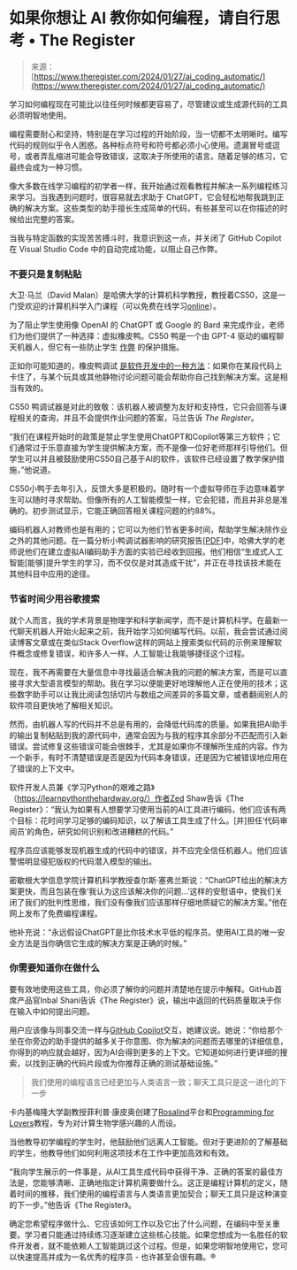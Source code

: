 <!--yml

category: 未分类

date: 2024-05-27 15:13:56

-->

# 如果你想让 AI 教你如何编程，请自行思考 • The Register

> 来源：[https://www.theregister.com/2024/01/27/ai_coding_automatic/](https://www.theregister.com/2024/01/27/ai_coding_automatic/)

学习如何编程现在可能比以往任何时候都更容易了，尽管建议或生成源代码的工具必须明智地使用。

编程需要耐心和坚持，特别是在学习过程的开始阶段，当一切都不太明晰时。编写代码的规则似乎令人困惑。各种标点符号和符号都必须小心使用。遗漏冒号或逗号，或者弄乱缩进可能会导致错误，这取决于所使用的语言。随着足够的练习，它最终会成为一种习惯。

像大多数在线学习编程的初学者一样，我开始通过观看教程并解决一系列编程练习来学习。当我遇到问题时，很容易就去求助于 ChatGPT，它会轻松地帮我跳到正确的解决方案。这些类型的助手擅长生成简单的代码，有些甚至可以在你描述的时候给出完整的答案。

当我与特定函数的实现苦苦搏斗时，我意识到这一点，并关闭了 GitHub Copilot 在 Visual Studio Code 中的自动完成功能，以阻止自己作弊。

### 不要只是复制粘贴

大卫·马兰（David Malan）是哈佛大学的计算机科学教授，教授着CS50，这是一门受欢迎的计算机科学入门课程（可以免费在线学习[online](https://pll.harvard.edu/course/cs50-introduction-computer-science)）。

为了阻止学生使用像 OpenAI 的 ChatGPT 或 Google 的 Bard 来完成作业，老师们为他们提供了一种选择：虚拟橡皮鸭。CS50 鸭是一个由 GPT-4 驱动的编程聊天机器人，但它有一些防止学生 [作弊](https://www.theregister.com/2022/08/19/copilot_github_students/) 的保护措施。

正如你可能知道的，橡皮鸭调试 [是软件开发中的一种方法](https://medium.com/@arnoldcsubastil/the-psychology-behind-rubber-duck-debugging-f19141c70060)：如果你在某段代码上卡住了，与某个玩具或其他静物讨论问题可能会帮助你自己找到解决方案。这是相当有效的。

CS50 鸭调试器是对此的致敬：该机器人被调整为友好和支持性，它只会回答与课程相关的查询，并且不会提供作业问题的答案，马兰告诉 *The Register*。

“我们在课程开始时的政策是禁止学生使用ChatGPT和Copilot等第三方软件；它们通常过于乐意直接为学生提供解决方案，而不是像一位好老师那样引导他们。但学生可以并且被鼓励使用CS50自己基于AI的软件，该软件已经设置了教学保护措施，”他说道。

CS50小鸭于去年引入，反馈大多是积极的。随时有一个虚拟导师在手边意味着学生可以随时寻求帮助。但像所有的人工智能模型一样，它会犯错，而且并非总是准确的。初步测试显示，它能正确回答相关课程问题的约88%。

编码机器人对教师也是有用的；它可以为他们节省更多时间，帮助学生解决除作业之外的其他问题。在一篇分析小鸭调试器影响的研究报告[[PDF](https://cs.harvard.edu/malan/publications/V1fp0567-liu.pdf)]中，哈佛大学的老师说他们在建立虚拟AI编码助手方面的实验已经收到回报。他们相信“生成式人工智能[能够]提升学生的学习，而不仅仅是对其造成干扰”，并正在寻找该技术能在其他科目中应用的途径。

### 节省时间少用谷歌搜索

就个人而言，我的学术背景是物理学和科学新闻学，而不是计算机科学。在最新一代聊天机器人开始火起来之前，我开始学习如何编写代码。以前，我会尝试通过阅读博客文章或在类似Stack Overflow这样的网站上搜索类似代码的示例来理解软件概念或修复错误，和许多人一样。人工智能让我能够捷径这个过程。

现在，我不再需要在大量信息中寻找最适合解决我的问题的解决方案，而是可以直接寻求大型语言模型的帮助。我在学习以便能更好地理解他人正在使用的技术；这些数字助手可以让我比阅读包括切片与数组之间差异的多篇文章，或者翻阅别人的软件项目更快地了解相关知识。

然而，由机器人写的代码并不总是有用的，会降低代码库的质量。如果我把AI助手的输出复制粘贴到我的源代码中，通常会因为与我的程序其余部分不匹配而引入新错误。尝试修复这些错误可能会很棘手，尤其是如果你不理解所生成的内容。作为一个新手，有时不清楚错误是否是因为代码本身错误，还是因为它被错误地应用在了错误的上下文中。

软件开发人员兼《学习Python的艰难之路》（https://learnpythonthehardway.org/）作者Zed Shaw告诉《The Register》：“我认为如果有人想要学习使用当前的AI工具进行编码，他们应该有两个目标：花时间学习足够的编码知识，以了解该工具生成了什么。[并]担任‘代码审阅员’的角色，研究如何识别和改进糟糕的代码。”

程序员应该能够发现机器生成的代码中的错误，并不应完全信任机器人。他们应该警惕明显侵犯版权的代码潜入模型的输出。

密歇根大学信息学院计算机科学教授查尔斯·塞弗兰斯说：“ChatGPT给出的解决方案更快，而且包装在像‘我认为这应该解决你的问题…’这样的安慰语中，使我们关闭了我们的批判性思维，我们没有像我们应该那样仔细地质疑它的解决方案。”他在网上发布了免费编程课程。

他补充说：“永远假设ChatGPT是比你技术水平低的程序员。使用AI工具的唯一安全方法是当你确信它生成的解决方案是正确的时候。”

### 你需要知道你在做什么

要有效地使用这些工具，你必须了解你的问题并清楚地在提示中解释。GitHub首席产品官Inbal Shani告诉《The Register》说，输出中返回的代码质量取决于你在输入中如何提出问题。

用户应该像与同事交流一样与[GitHub Copilot](https://www.theregister.com/2023/03/22/github_copilot_learns_new_tricks/)交互，她建议说。她说：“你给那个坐在你旁边的助手提供的越多关于你意图、你为解决的问题而去哪里的详细信息，你得到的响应就会越好，因为AI会得到更多的上下文。它知道如何进行更详细的搜索，以找到正确的代码片段或为你推荐正确的测试基础设施。”

> 我们使用的编程语言已经更加与人类语言一致；聊天工具只是这一进化的下一步

卡内基梅隆大学副教授菲利普·康皮奥创建了[Rosalind](https://rosalind.info/problems/locations/)平台和[Programming for Lovers](https://programmingforlovers.com/)教程，专为对计算生物学感兴趣的人而设。

当他教导初学编程的学生时，他鼓励他们远离人工智能。但对于更进阶的了解基础的学生，他教导他们如何利用这项技术在工作中更加高效和有效。

“我向学生展示的一件事是，从AI工具生成代码中获得干净、正确的答案的最佳方法是，您能够清晰、正确地指定计算机需要做什么。这正是编程计算机的定义，随着时间的推移，我们使用的编程语言与人类语言更加契合；聊天工具只是这种演变的下一步。”他告诉《The Register》。

确定您希望程序做什么、它应该如何工作以及它出了什么问题，在编码中至关重要。学习者只能通过持续练习逐渐建立这些核心技能。如果您想成为一名胜任的软件开发者，就不能依赖人工智能跳过这个过程。但是，如果您明智地使用它，您可以快速提高并成为一名优秀的程序员 - 也许甚至会很有趣。®

